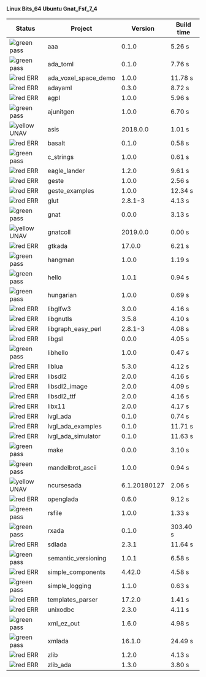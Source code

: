 #### Linux Bits_64 Ubuntu Gnat_Fsf_7_4

| Status | Project | Version | Build time |
| --- | --- | --- | --- |
|![green](https://placehold.it/8/00aa00/000000?text=+) pass | aaa | 0.1.0 |  5.26 s |
|![green](https://placehold.it/8/00aa00/000000?text=+) pass | ada_toml | 0.1.0 |  7.76 s |
|![red](https://placehold.it/8/ff0000/000000?text=+) ERR  | ada_voxel_space_demo | 1.0.0 |  11.78 s |
|![red](https://placehold.it/8/ff0000/000000?text=+) ERR  | adayaml | 0.3.0 |  8.72 s |
|![red](https://placehold.it/8/ff0000/000000?text=+) ERR  | agpl | 1.0.0 |  5.96 s |
|![green](https://placehold.it/8/00aa00/000000?text=+) pass | ajunitgen | 1.0.0 |  6.70 s |
|![yellow](https://placehold.it/8/ffbb00/000000?text=+) UNAV | asis | 2018.0.0 |  1.01 s |
|![red](https://placehold.it/8/ff0000/000000?text=+) ERR  | basalt | 0.1.0 |  0.58 s |
|![green](https://placehold.it/8/00aa00/000000?text=+) pass | c_strings | 1.0.0 |  0.61 s |
|![red](https://placehold.it/8/ff0000/000000?text=+) ERR  | eagle_lander | 1.2.0 |  9.61 s |
|![red](https://placehold.it/8/ff0000/000000?text=+) ERR  | geste | 1.0.0 |  2.56 s |
|![red](https://placehold.it/8/ff0000/000000?text=+) ERR  | geste_examples | 1.0.0 |  12.34 s |
|![red](https://placehold.it/8/ff0000/000000?text=+) ERR  | glut | 2.8.1-3 |  4.13 s |
|![green](https://placehold.it/8/00aa00/000000?text=+) pass | gnat | 0.0.0 |  3.13 s |
|![yellow](https://placehold.it/8/ffbb00/000000?text=+) UNAV | gnatcoll | 2019.0.0 |  0.00 s |
|![red](https://placehold.it/8/ff0000/000000?text=+) ERR  | gtkada | 17.0.0 |  6.21 s |
|![green](https://placehold.it/8/00aa00/000000?text=+) pass | hangman | 1.0.0 |  1.19 s |
|![green](https://placehold.it/8/00aa00/000000?text=+) pass | hello | 1.0.1 |  0.94 s |
|![green](https://placehold.it/8/00aa00/000000?text=+) pass | hungarian | 1.0.0 |  0.69 s |
|![red](https://placehold.it/8/ff0000/000000?text=+) ERR  | libglfw3 | 3.0.0 |  4.16 s |
|![red](https://placehold.it/8/ff0000/000000?text=+) ERR  | libgnutls | 3.5.8 |  4.10 s |
|![red](https://placehold.it/8/ff0000/000000?text=+) ERR  | libgraph_easy_perl | 2.8.1-3 |  4.08 s |
|![red](https://placehold.it/8/ff0000/000000?text=+) ERR  | libgsl | 0.0.0 |  4.05 s |
|![green](https://placehold.it/8/00aa00/000000?text=+) pass | libhello | 1.0.0 |  0.47 s |
|![red](https://placehold.it/8/ff0000/000000?text=+) ERR  | liblua | 5.3.0 |  4.12 s |
|![red](https://placehold.it/8/ff0000/000000?text=+) ERR  | libsdl2 | 2.0.0 |  4.16 s |
|![red](https://placehold.it/8/ff0000/000000?text=+) ERR  | libsdl2_image | 2.0.0 |  4.09 s |
|![red](https://placehold.it/8/ff0000/000000?text=+) ERR  | libsdl2_ttf | 2.0.0 |  4.16 s |
|![red](https://placehold.it/8/ff0000/000000?text=+) ERR  | libx11 | 2.0.0 |  4.17 s |
|![red](https://placehold.it/8/ff0000/000000?text=+) ERR  | lvgl_ada | 0.1.0 |  0.74 s |
|![red](https://placehold.it/8/ff0000/000000?text=+) ERR  | lvgl_ada_examples | 0.1.0 |  11.71 s |
|![red](https://placehold.it/8/ff0000/000000?text=+) ERR  | lvgl_ada_simulator | 0.1.0 |  11.63 s |
|![green](https://placehold.it/8/00aa00/000000?text=+) pass | make | 0.0.0 |  3.10 s |
|![green](https://placehold.it/8/00aa00/000000?text=+) pass | mandelbrot_ascii | 1.0.0 |  0.94 s |
|![yellow](https://placehold.it/8/ffbb00/000000?text=+) UNAV | ncursesada | 6.1.20180127 |  2.06 s |
|![red](https://placehold.it/8/ff0000/000000?text=+) ERR  | openglada | 0.6.0 |  9.12 s |
|![green](https://placehold.it/8/00aa00/000000?text=+) pass | rsfile | 1.0.0 |  1.33 s |
|![green](https://placehold.it/8/00aa00/000000?text=+) pass | rxada | 0.1.0 |  303.40 s |
|![red](https://placehold.it/8/ff0000/000000?text=+) ERR  | sdlada | 2.3.1 |  11.64 s |
|![green](https://placehold.it/8/00aa00/000000?text=+) pass | semantic_versioning | 1.0.1 |  6.58 s |
|![red](https://placehold.it/8/ff0000/000000?text=+) ERR  | simple_components | 4.42.0 |  4.58 s |
|![green](https://placehold.it/8/00aa00/000000?text=+) pass | simple_logging | 1.1.0 |  0.63 s |
|![red](https://placehold.it/8/ff0000/000000?text=+) ERR  | templates_parser | 17.2.0 |  1.41 s |
|![red](https://placehold.it/8/ff0000/000000?text=+) ERR  | unixodbc | 2.3.0 |  4.11 s |
|![green](https://placehold.it/8/00aa00/000000?text=+) pass | xml_ez_out | 1.6.0 |  4.98 s |
|![green](https://placehold.it/8/00aa00/000000?text=+) pass | xmlada | 16.1.0 |  24.49 s |
|![red](https://placehold.it/8/ff0000/000000?text=+) ERR  | zlib | 1.2.0 |  4.13 s |
|![red](https://placehold.it/8/ff0000/000000?text=+) ERR  | zlib_ada | 1.3.0 |  3.80 s |
